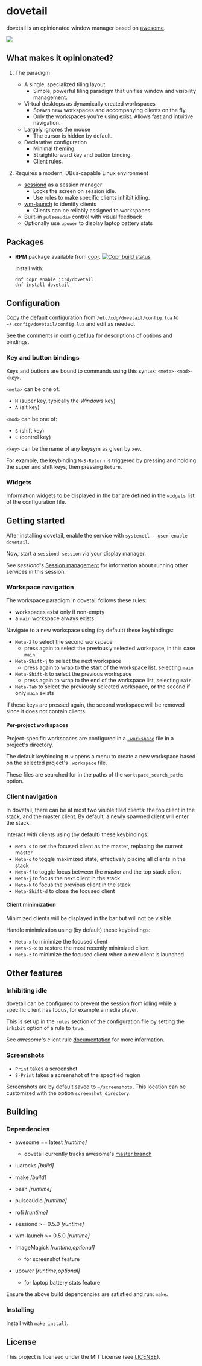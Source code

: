 # dovetail

dovetail is an opinionated window manager based on
[awesome](https://awesomewm.org/).

![](https://github.com/jcrd/dovetail/blob/assets/desktop_screenshot.png)

## What makes it opinionated?

1. The paradigm
    * A single, specialized tiling layout
        * Simple, powerful tiling paradigm that unifies window and visibility management.
    * Virtual desktops as dynamically created workspaces
        * Spawn new workspaces and accompanying clients on the fly.
        * Only the workspaces you're using exist. Allows fast and intuitive navigation.
    * Largely ignores the mouse
        * The cursor is hidden by default.
    * Declarative configuration
        * Minimal theming.
        * Straightforward key and button binding.
        * Client rules.

2. Requires a modern, DBus-capable Linux environment
    * [sessiond][sessiond] as a session manager
        * Locks the screen on session idle.
        * Use rules to make specific clients inhibit idling.
    * [wm-launch][wm-launch] to identify clients
        * Clients can be reliably assigned to workspaces.
    * Built-in `pulseaudio` control with visual feedback
    * Optionally use `upower` to display laptop battery stats

[sessiond]: https://sessiond.org/
[wm-launch]: https://github.com/jcrd/wm-launch

## Packages

* **RPM** package available from [copr][copr]. [![Copr build status](https://copr.fedorainfracloud.org/coprs/jcrd/dovetail/package/dovetail/status_image/last_build.png)](https://copr.fedorainfracloud.org/coprs/jcrd/dovetail/package/dovetail/)

  Install with:
  ```
  dnf copr enable jcrd/dovetail
  dnf install dovetail
  ```

[copr]: https://copr.fedorainfracloud.org/coprs/jcrd/dovetail/

## Configuration

Copy the default configuration from `/etc/xdg/dovetail/config.lua` to
`~/.config/dovetail/config.lua` and edit as needed.

See the comments in [config.def.lua](config.def.lua) for descriptions of
options and bindings.

### Key and button bindings

Keys and buttons are bound to commands using this syntax: `<meta>-<mod>-<key>`.

`<meta>` can be one of:
  * `M` (super key, typically the *Windows* key)
  * `A` (alt key)

`<mod>` can be one of:
  * `S` (shift key)
  * `C` (control key)

`<key>` can be the name of any keysym as given by `xev`.

For example, the keybinding `M-S-Return` is triggered by pressing and holding
the super and shift keys, then pressing `Return`.

### Widgets

Information widgets to be displayed in the bar are defined in the `widgets` list
of the configuration file.

## Getting started

After installing dovetail, enable the service with
`systemctl --user enable dovetail`.

Now, start a `sessiond session` via your display manager.

See *sessiond*'s [Session management][management] for information about running
other services in this session.

[management]: https://sessiond.org/session-management/#running-services

### Workspace navigation

The workspace paradigm in dovetail follows these rules:
* workspaces exist only if non-empty
* a `main` workspace always exists

Navigate to a new workspace using (by default) these keybindings:

* `Meta-2` to select the second workspace
    * press again to select the previously selected workspace, in this case
      `main`
* `Meta-Shift-j` to select the next workspace
    * press again to wrap to the start of the workspace list, selecting `main`
* `Meta-Shift-k` to select the previous workspace
    * press again to wrap to the end of the workspace list, selecting `main`
* `Meta-Tab` to select the previously selected workspace, or the second if
  only `main` exists

If these keys are pressed again, the second workspace will be removed since it
does not contain clients.

#### Per-project workspaces

Project-specific workspaces are configured in a [`.workspace`][workspace-files]
file in a project's directory.

The default keybinding `M-w` opens a menu to create a new workspace based on the
selected project's `.workspace` file.

These files are searched for in the paths of the `workspace_search_paths`
option.

[workspace-files]: https://github.com/jcrd/wm-launch#workspace-files

### Client navigation

In dovetail, there can be at most two visible tiled clients: the top client in
the stack, and the master client. By default, a newly spawned client will enter
the stack.

Interact with clients using (by default) these keybindings:

* `Meta-s` to set the focused client as the master, replacing the current
  master
* `Meta-o` to toggle maximized state, effectively placing all clients in the
  stack
* `Meta-f` to toggle focus between the master and the top stack client
* `Meta-j` to focus the next client in the stack
* `Meta-k` to focus the previous client in the stack
* `Meta-Shift-d` to close the focused client

#### Client minimization

Minimized clients will be displayed in the bar but will not be visible.

Handle minimization using (by default) these keybindings:

* `Meta-x` to minimize the focused client
* `Meta-S-x` to restore the most recently minimized client
* `Meta-z` to minimize the focused client when a new client is launched

## Other features

### Inhibiting idle

dovetail can be configured to prevent the session from idling while a specific
client has focus, for example a media player.

This is set up in the `rules` section of the configuration file by setting
the `inhibit` option of a rule to `true`.

See *awesome*'s client rule [documentation][rule-docs] for more information.

[rule-docs]: https://awesomewm.org/apidoc/declarative_rules/ruled.client.html

### Screenshots

* `Print` takes a screenshot
* `S-Print` takes a screenshot of the specified region

Screenshots are by default saved to `~/screenshots`. This location can be
customized with the option `screenshot_directory`.

## Building

### Dependencies

* awesome == latest *[runtime]*
    * dovetail currently tracks awesome's [master branch][master]
* luarocks *[build]*
* make *[build]*
* bash *[runtime]*
* pulseaudio *[runtime]*
* rofi *[runtime]*
* sessiond >= 0.5.0 *[runtime]*
* wm-launch >= 0.5.0 *[runtime]*

* ImageMagick *[runtime,optional]*
    * for screenshot feature
* upower *[runtime,optional]*
    * for laptop battery stats feature

[master]: https://github.com/awesomeWM/awesome

Ensure the above build dependencies are satisfied and run: `make`.

### Installing

Install with `make install`.

## License

This project is licensed under the MIT License (see [LICENSE](LICENSE)).
